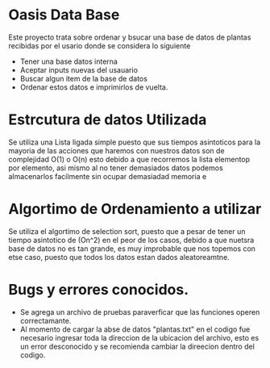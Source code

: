 # Oasis Data Base

Este proyecto trata sobre ordenar y bsucar una base de datos de plantas recibidas por el usario donde se considera lo siguiente
- Tener una base datos interna
- Aceptar inputs nuevas del usauario 
- Buscar algun item de la base de datos
- Ordenar estos datos e imprimirlos de vuelta.

# Estrcutura de datos Utilizada
Se utiliza una Lista ligada simple puesto que sus tiempos asintoticos para la mayoria de las acciones que haremos con nuestros datos son de complejidad O(1) o O(n) esto debido a que recorremos la lista elementop por elemento, asi mismo al no tener demasiados datos podemos almacenarlos facilmente sin ocupar demasiadad memoria e

# Algortimo de Ordenamiento a utilizar
Se utiliza el algortimo de selection sort, puesto que a pesar de tener un tiempo asintotico de (On^2) en el peor de los casos, debido a que nuetsra base de datos no es tan grande, es muy improbable que nos topemos con etse caso, puesto que todos los datos estan dados aleatoreamtne.

# Bugs y errores conocidos.
  - Se agrega un archivo de pruebas paraverficar que las funciones operen correctamante.
  - Al momento de cargar la abse de datos "plantas.txt" en el codigo fue necesario ingresar toda la direccion de la ubicacion del archivo, esto es un error desconocido y se recomienda cambiar la direecion dentro del codigo.
